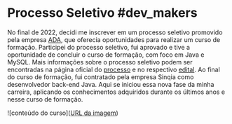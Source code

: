 # Processo Seletivo #dev_makers
No final de 2022, decidi me inscrever em um processo seletivo promovido pela empresa [ADA](https://ada.tech/sou-aluno), que oferecia oportunidades para realizar um curso de formação. Participei do processo seletivo, fui aprovado e tive a oportunidade de concluir o curso de formação, com foco em Java e MySQL. Mais informações sobre o processo seletivo podem ser encontradas na página oficial do [processo](https://letscode.com.br/processos-seletivos/dev-makers) e no respectivo [edital](https://github.com/Wesley-Faveron/CursoFormacao-DevMakers/blob/main/edital.pdf).
Ao final do curso de formação, fui contratado pela empresa Sinqia como desenvolvedor back-end Java. Aqui se iniciou essa nova fase da minha carreira, aplicando os conhecimentos adquiridos durante os últimos anos e nesse curso de formação.

![conteúdo do curso]([URL da imagem](https://github.com/Wesley-Faveron/CursoFormacao-DevMakers/blob/main/Imagens/Cronograma%20curso.png))



